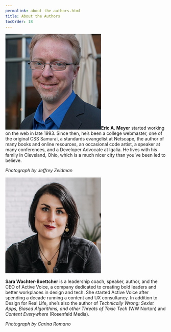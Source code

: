 ```yaml
---
permalink: about-the-authors.html
title: About the Authors
tocOrder: 18
---
```

![](../image/eric-meyer.png)**Eric A. Meyer** started working on the web in late 1993. Since then, he’s been a college webmaster, one of the original CSS Samurai, a standards evangelist at Netscape, the author of many books and online resources, an occasional code artist, a speaker at many conferences, and a Developer Advocate at Igalia. He lives with his family in Cleveland, Ohio, which is a much nicer city than you’ve been led to believe.

*Photograph by Jeffrey* *Zeldman*

![](crop-headshot_dfrl.png)

**Sara Wachter-Boettcher** is a leadership coach, speaker, author, and the CEO of Active Voice, a company dedicated to creating bold leaders and better workplaces in design and tech. She started Active Voice after spending a decade running a content and UX consultancy. In addition to Design for Real Life, she’s also the author of *Technically Wrong: Sexist Apps, Biased Algorithms, and other Threats of Toxic Tech* (WW Norton) and *Content Everywhere* (Rosenfeld Media).

*Photograph by Carina* *Romano*
